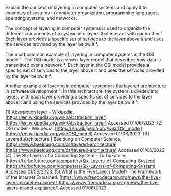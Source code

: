 Explain the concept of layering in computer systems and apply it to examples of systems in computer organization, programming languages, operating systems, and networks.

The concept of layering in computer systems is used to organize the different components of a system into layers that interact with each other ¹. Each layer provides a specific set of services to the layer above it and uses the services provided by the layer below it ¹.

The most common example of layering in computer systems is the OSI model ⁴. The OSI model is a seven-layer model that describes how data is transmitted over a network ⁴. Each layer in the OSI model provides a specific set of services to the layer above it and uses the services provided by the layer below it ⁴.

Another example of layering in computer systems is the layered architecture in software development ³. In this architecture, the system is divided into layers, with each layer providing a specific set of services to the layer above it and using the services provided by the layer below it ³.

(1) Abstraction layer - Wikipedia. [https://en.wikipedia.org/wiki/Abstraction_layer](https://en.wikipedia.org/wiki/Abstraction_layer) Accessed 01/06/2023. 
(2) OSI model - Wikipedia. [https://en.wikipedia.org/wiki/OSI_model](https://en.wikipedia.org/wiki/OSI_model) Accessed 01/06/2023. 
(3) Layered Architecture | Baeldung on Computer Science. [https://www.baeldung.com/cs/layered-architecture](https://www.baeldung.com/cs/layered-architecture) Accessed 01/06/2023. 
(4) The Six Layers of a Computing System - TurboFuture. [https://turbofuture.com/computers/Six-Layers-of-Computing-System](https://turbofuture.com/computers/Six-Layers-of-Computing-System) Accessed 01/06/2023. 
(5) What is the Five Layers Model? The Framework of the Internet Explained. [https://www.freecodecamp.org/news/the-five-layers-model-explained/](https://www.freecodecamp.org/news/the-five-layers-model-explained/) Accessed 01/06/2023.